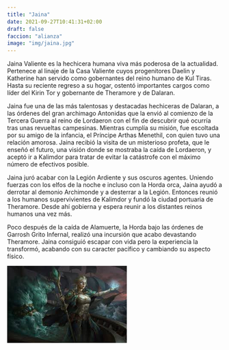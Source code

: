```yaml
---
title: "Jaina"
date: 2021-09-27T10:41:31+02:00
draft: false
faccion: "alianza"
image: "img/jaina.jpg"
---
```

Jaina Valiente es la hechicera humana viva más poderosa de la actualidad. Pertenece al linaje de la Casa Valiente cuyos progenitores Daelin y Katherine han servido como gobernantes del reino humano de Kul Tiras. Hasta su reciente regreso a su hogar, ostentó importantes cargos como líder del Kirin Tor y gobernante de Theramore y de Dalaran.

Jaina fue una de las más talentosas y destacadas hechiceras de Dalaran, a las órdenes del gran archimago Antonidas que la envió al comienzo de la Tercera Guerra al reino de Lordaeron con el fin de descubrir qué ocurría tras unas revueltas campesinas. Mientras cumplía su misión, fue escoltada por su amigo de la infancia, el Príncipe Arthas Menethil, con quien tuvo una relación amorosa. Jaina recibió la visita de un misterioso profeta, que le enseñó el futuro, una visión donde se mostraba la caída de Lordaeron, y aceptó ir a Kalimdor para tratar de evitar la catástrofe con el máximo número de efectivos posible.

Jaina juró acabar con la Legión Ardiente y sus oscuros agentes. Uniendo fuerzas con los elfos de la noche e incluso con la Horda orca, Jaina ayudó a derrotar al demonio Archimonde y a desterrar a la Legión. Entonces reunió a los humanos supervivientes de Kalimdor y fundó la ciudad portuaria de Theramore. Desde ahí gobierna y espera reunir a los distantes reinos humanos una vez más.

Poco después de la caída de Alamuerte, la Horda bajo las órdenes de Garrosh Grito Infernal, realizó una incursión que acabo devastando Theramore. Jaina consiguió escapar con vida pero la experiencia la transformó, acabando con su caracter pacífico y cambiando su aspecto físico.

![jaina](img/jaina.jpg)